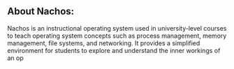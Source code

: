 ## About Nachos:

Nachos is an instructional operating system used in university-level courses to teach operating system concepts such as process management, memory management, file systems, and networking. It provides a simplified environment for students to explore and understand the inner workings of an op

